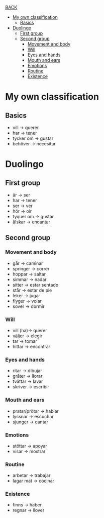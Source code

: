 [BACK](./VOCABULARY.md)

- [My own classification](#my-own-classification)
  - [Basics](#basics)
- [Duolingo](#duolingo)
  - [First group](#first-group)
  - [Second group](#second-group)
    - [Movement and body](#movement-and-body)
    - [Will](#will)
    - [Eyes and hands](#eyes-and-hands)
    - [Mouth and ears](#mouth-and-ears)
    - [Emotions](#emotions)
    - [Routine](#routine)
    - [Existence](#existence)

# My own classification

## Basics

- vill -> querer
- har -> tener
- tycker om -> gustar
- behöver -> necesitar


# Duolingo

## First group

- är -> ser
- har -> tener
- ser -> ver
- hör -> oir
- tyquer om -> gustar
- älskar -> encantar

## Second group

### Movement and body

- går -> caminar
- springer -> correr
- hoppar -> saltar
- simmar -> nadar
- sitter -> estar sentado
- står -> estar de pie
- leker -> jugar
- flyger -> volar
- sover -> dormir

### Will

- vill (ha)-> querer
- väljer -> elegir
- tar -> tomar
- hittar -> encontrar

### Eyes and hands

- ritar -> dibujar
- gråter -> llorar
- tvättar -> lavar
- skriver -> escribir

### Mouth and ears

- pratar/prötar -> hablar
- lyssnar -> escuchar
- sjunger -> cantar

### Emotions

- stöttar -> apoyar
- visar -> mostrar

### Routine

- arbetar -> trabajar
- lagar mat -> cocinar

### Existence

- finns -> haber
- regnar -> llover